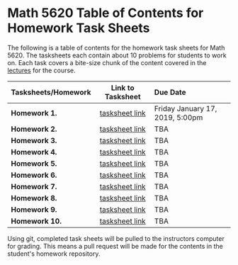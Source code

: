 # Math 5620 Table of Contents for Homework Task Sheets

The following is a table of contents for the homework task sheets for Math 5620.
The tasksheets each contain about 10 problems for students to work on. Each
task covers a bite-size chunk of the content covered in the
[lectures](https://jvkoebbe.github.io/math5620/lectures/toc_lectures) for the
course.

  | Tasksheets/Homework | Link to Tasksheet | Due Date |
  | ------------------- | :---------------: | :------- |
  | **Homework 1.** | [tasksheet link](https://jvkoebbe.github.io/math5620/tasksheets/html/tasksheet_01.html) | Friday January 17, 2019, 5:00pm |
  | **Homework 2.** | [tasksheet link](https://jvkoebbe.github.io/math5620/tasksheets/html/tasksheet_02.html) | TBA
  | **Homework 3.** | [tasksheet link](https://jvkoebbe.github.io/math5620/tasksheets/html/tasksheet_03.html) | TBA
  | **Homework 4.** | [tasksheet link](https://jvkoebbe.github.io/math5620/tasksheets/html/tasksheet_04.html) | TBA
  | **Homework 5.** | [tasksheet link](https://jvkoebbe.github.io/math5620/tasksheets/html/tasksheet_05.html) | TBA
  | **Homework 6.** | [tasksheet link](https://jvkoebbe.github.io/math5620/tasksheets/html/tasksheet_06.html) | TBA
  | **Homework 7.** | [tasksheet link](https://jvkoebbe.github.io/math5620/tasksheets/html/tasksheet_07.html) | TBA
  | **Homework 8.** | [tasksheet link](https://jvkoebbe.github.io/math5620/tasksheets/html/tasksheet_08.html) | TBA
  | **Homework 9.** | [tasksheet link](https://jvkoebbe.github.io/math5620/tasksheets/html/tasksheet_09.html) | TBA
  | **Homework 10.** | [tasksheet link](https://jvkoebbe.github.io/math5620/tasksheets/html/tasksheet_10.html) | TBA

Using git, completed task sheets will be pulled to the instructors computer for
grading. This means a pull request will be made for the contents in the
student's homework repository.
